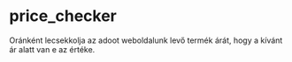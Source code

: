 # price_checker
Oránként lecsekkolja az adoot weboldalunk levő termék árát, hogy a kívánt ár alatt van e az értéke.
